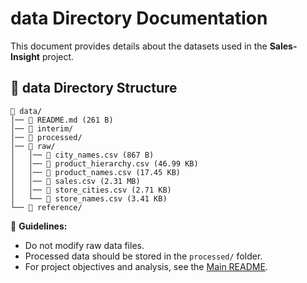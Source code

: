 # data Directory Documentation

This document provides details about the datasets used in the **Sales-Insight** project.

## 📂 data Directory Structure
```
📁 data/
│── 📄 README.md (261 B)
│── 📁 interim/
│── 📁 processed/
│── 📁 raw/
│   │── 📄 city_names.csv (867 B)
│   │── 📄 product_hierarchy.csv (46.99 KB)
│   │── 📄 product_names.csv (17.45 KB)
│   │── 📄 sales.csv (2.31 MB)
│   │── 📄 store_cities.csv (2.71 KB)
│   └── 📄 store_names.csv (3.41 KB)
└── 📁 reference/
```

📌 **Guidelines:**  
- Do not modify raw data files.  
- Processed data should be stored in the `processed/` folder.  
- For project objectives and analysis, see the [Main README](../README.md).
